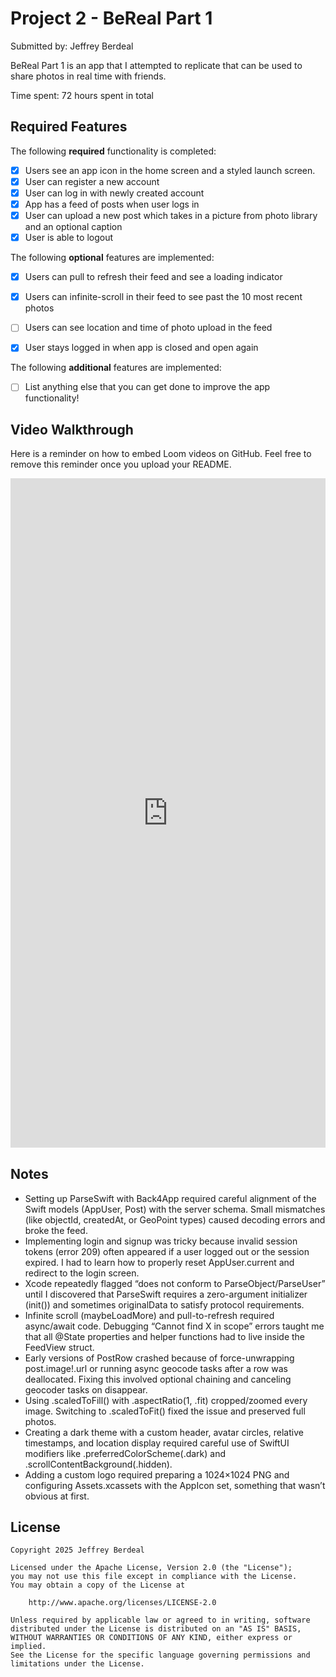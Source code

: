 # Project 2 - BeReal Part 1

Submitted by: Jeffrey Berdeal

BeReal Part 1 is an app that I attempted to replicate that can be used to share photos in real time with friends.

Time spent: 72 hours spent in total

## Required Features

The following **required** functionality is completed:

- [X] Users see an app icon in the home screen and a styled launch screen.
- [X] User can register a new account
- [X] User can log in with newly created account
- [X] App has a feed of posts when user logs in
- [X] User can upload a new post which takes in a picture from photo library and an optional caption	
- [X] User is able to logout	
 
The following **optional** features are implemented:

- [X] Users can pull to refresh their feed and see a loading indicator
- [X] Users can infinite-scroll in their feed to see past the 10 most recent photos
- [ ] Users can see location and time of photo upload in the feed	
- [X] User stays logged in when app is closed and open again	


The following **additional** features are implemented:

- [ ] List anything else that you can get done to improve the app functionality!

## Video Walkthrough

Here is a reminder on how to embed Loom videos on GitHub. Feel free to remove this reminder once you upload your README. 

<div style="position: relative; padding-bottom: 212.59842519685037%; height: 0;"><iframe src="https://www.loom.com/embed/ea91c13957a44d32893eda942eb20795?sid=864c39cc-68fe-48e5-b9b4-8aed9da18ffa" frameborder="0" webkitallowfullscreen mozallowfullscreen allowfullscreen style="position: absolute; top: 0; left: 0; width: 100%; height: 100%;"></iframe></div>

## Notes

- Setting up ParseSwift with Back4App required careful alignment of the Swift models (AppUser, Post) with the server schema. Small mismatches (like objectId, createdAt, or GeoPoint types) caused decoding errors and broke the feed.
- Implementing login and signup was tricky because invalid session tokens (error 209) often appeared if a user logged out or the session expired. I had to learn how to properly reset AppUser.current and redirect to the login screen.
- Xcode repeatedly flagged “does not conform to ParseObject/ParseUser” until I discovered that ParseSwift requires a zero-argument initializer (init()) and sometimes originalData to satisfy protocol requirements.
- Infinite scroll (maybeLoadMore) and pull-to-refresh required async/await code. Debugging “Cannot find X in scope” errors taught me that all @State properties and helper functions had to live inside the FeedView struct.
- Early versions of PostRow crashed because of force-unwrapping post.image!.url or running async geocode tasks after a row was deallocated. Fixing this involved optional chaining and canceling geocoder tasks on disappear.
- Using .scaledToFill() with .aspectRatio(1, .fit) cropped/zoomed every image. Switching to .scaledToFit() fixed the issue and preserved full photos.
- Creating a dark theme with a custom header, avatar circles, relative timestamps, and location display required careful use of SwiftUI modifiers like .preferredColorScheme(.dark) and .scrollContentBackground(.hidden).
- Adding a custom logo required preparing a 1024×1024 PNG and configuring Assets.xcassets with the AppIcon set, something that wasn’t obvious at first.

## License

    Copyright 2025 Jeffrey Berdeal

    Licensed under the Apache License, Version 2.0 (the "License");
    you may not use this file except in compliance with the License.
    You may obtain a copy of the License at

        http://www.apache.org/licenses/LICENSE-2.0

    Unless required by applicable law or agreed to in writing, software
    distributed under the License is distributed on an "AS IS" BASIS,
    WITHOUT WARRANTIES OR CONDITIONS OF ANY KIND, either express or implied.
    See the License for the specific language governing permissions and
    limitations under the License.
